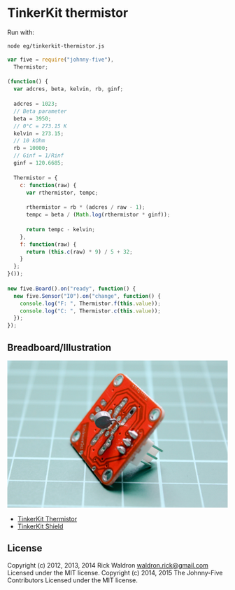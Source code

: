 <!--remove-start-->
# TinkerKit thermistor

Run with:
```bash
node eg/tinkerkit-thermistor.js
```
<!--remove-end-->

```javascript
var five = require("johnny-five"),
  Thermistor;

(function() {
  var adcres, beta, kelvin, rb, ginf;

  adcres = 1023;
  // Beta parameter
  beta = 3950;
  // 0°C = 273.15 K
  kelvin = 273.15;
  // 10 kOhm
  rb = 10000;
  // Ginf = 1/Rinf
  ginf = 120.6685;

  Thermistor = {
    c: function(raw) {
      var rthermistor, tempc;

      rthermistor = rb * (adcres / raw - 1);
      tempc = beta / (Math.log(rthermistor * ginf));

      return tempc - kelvin;
    },
    f: function(raw) {
      return (this.c(raw) * 9) / 5 + 32;
    }
  };
}());

new five.Board().on("ready", function() {
  new five.Sensor("I0").on("change", function() {
    console.log("F: ", Thermistor.f(this.value));
    console.log("C: ", Thermistor.c(this.value));
  });
});


```


## Breadboard/Illustration


![docs/breadboard/tinkerkit-thermistor.png](breadboard/tinkerkit-thermistor.png)

- [TinkerKit Thermistor](http://www.tinkerkit.com/thermistor/)
- [TinkerKit Shield](http://www.tinkerkit.com/shield/)


<!--remove-start-->
## License
Copyright (c) 2012, 2013, 2014 Rick Waldron <waldron.rick@gmail.com>
Licensed under the MIT license.
Copyright (c) 2014, 2015 The Johnny-Five Contributors
Licensed under the MIT license.
<!--remove-end-->
